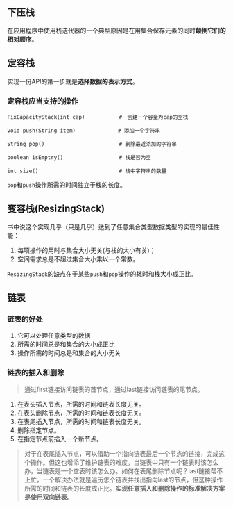 ## 下压栈
在应用程序中使用栈迭代器的一个典型原因是在用集合保存元素的同时**颠倒它们的相对顺序**。

## 定容栈
实现一份API的第一步就是**选择数据的表示方式**。

### 定容栈应当支持的操作

    FixCapacityStack(int cap)           #　创建一个容量为cap的空栈

    void push(String item)      　　　　 # 添加一个字符串

    String pop()                        # 删除最近添加的字符串

    boolean isEmptry()                  # 栈是否为空

    int size()                          # 栈中字符串的数量


`pop`和`push`操作所需的时间独立于栈的长度。

## 变容栈(ResizingStack)
书中说这个实现几乎（只是几乎）达到了任意集合类型数据类型的实现的最佳性能：

1. 每项操作的用时与集合大小无关(与栈的大小有关)；
2. 空间需求总是不超过集合大小乘以一个常数。

`ResizingStack`的缺点在于某些`push`和`pop`操作的耗时和栈大小成正比。


## 链表

### 链表的好处
1. 它可以处理任意类型的数据
2. 所需的时间总是和集合的大小成正比
3. 操作所需的时间总是和集合的大小无关

### 链表的插入和删除
>通过first链接访问链表的首节点，通过last链接访问链表的尾节点。

1. 在表头插入节点，所需的时间和链表长度无关。
2. 在表头删除节点，所需的时间和链表长度无关。
3. 在表尾插入节点，所需的时间和链表长度无关。
4. 删除指定节点。
5. 在指定节点前插入一个新节点。

>对于在表尾插入节点，可以借助一个指向链表最后一个节点的链接，完成这个操作。但这也增添了维护链表的难度，当链表中只有一个链表时该怎么办，当链表是一个空表时该怎么办。如何在表尾删除节点呢？last链接帮不上忙，一个解决办法就是遍历怎个链表并找出指向last的节点，但这种操作所需的时间和链表的长度成正比。**实现任意插入和删除操作的标准解决方案是使用双向链表。**
